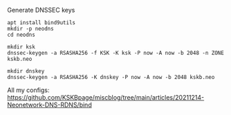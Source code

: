 Generate DNSSEC keys
```
apt install bind9utils
mkdir -p neodns
cd neodns

mkdir ksk
dnssec-keygen -a RSASHA256 -f KSK -K ksk -P now -A now -b 2048 -n ZONE kskb.neo

mkdir dnskey
dnssec-keygen -a RSASHA256 -K dnskey -P now -A now -b 2048 kskb.neo
```

All my configs:
https://github.com/KSKBpage/miscblog/tree/main/articles/20211214-Neonetwork-DNS-RDNS/bind
